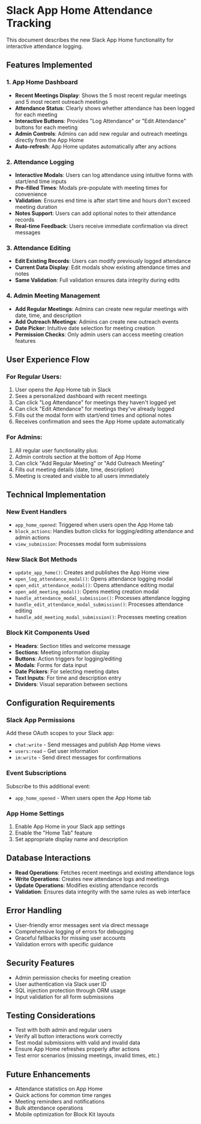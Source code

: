 # Slack App Home Attendance Tracking

This document describes the new Slack App Home functionality for interactive attendance logging.

## Features Implemented

### 1. App Home Dashboard
- **Recent Meetings Display**: Shows the 5 most recent regular meetings and 5 most recent outreach meetings
- **Attendance Status**: Clearly shows whether attendance has been logged for each meeting
- **Interactive Buttons**: Provides "Log Attendance" or "Edit Attendance" buttons for each meeting
- **Admin Controls**: Admins can add new regular and outreach meetings directly from the App Home
- **Auto-refresh**: App Home updates automatically after any actions

### 2. Attendance Logging
- **Interactive Modals**: Users can log attendance using intuitive forms with start/end time inputs
- **Pre-filled Times**: Modals pre-populate with meeting times for convenience
- **Validation**: Ensures end time is after start time and hours don't exceed meeting duration
- **Notes Support**: Users can add optional notes to their attendance records
- **Real-time Feedback**: Users receive immediate confirmation via direct messages

### 3. Attendance Editing
- **Edit Existing Records**: Users can modify previously logged attendance
- **Current Data Display**: Edit modals show existing attendance times and notes
- **Same Validation**: Full validation ensures data integrity during edits

### 4. Admin Meeting Management
- **Add Regular Meetings**: Admins can create new regular meetings with date, time, and description
- **Add Outreach Meetings**: Admins can create new outreach events
- **Date Picker**: Intuitive date selection for meeting creation
- **Permission Checks**: Only admin users can access meeting creation features

## User Experience Flow

### For Regular Users:
1. User opens the App Home tab in Slack
2. Sees a personalized dashboard with recent meetings
3. Can click "Log Attendance" for meetings they haven't logged yet
4. Can click "Edit Attendance" for meetings they've already logged
5. Fills out the modal form with start/end times and optional notes
6. Receives confirmation and sees the App Home update automatically

### For Admins:
1. All regular user functionality plus:
2. Admin controls section at the bottom of App Home
3. Can click "Add Regular Meeting" or "Add Outreach Meeting"
4. Fills out meeting details (date, time, description)
5. Meeting is created and visible to all users immediately

## Technical Implementation

### New Event Handlers
- `app_home_opened`: Triggered when users open the App Home tab
- `block_actions`: Handles button clicks for logging/editing attendance and admin actions
- `view_submission`: Processes modal form submissions

### New Slack Bot Methods
- `update_app_home()`: Creates and publishes the App Home view
- `open_log_attendance_modal()`: Opens attendance logging modal
- `open_edit_attendance_modal()`: Opens attendance editing modal
- `open_add_meeting_modal()`: Opens meeting creation modal
- `handle_attendance_modal_submission()`: Processes attendance logging
- `handle_edit_attendance_modal_submission()`: Processes attendance editing
- `handle_add_meeting_modal_submission()`: Processes meeting creation

### Block Kit Components Used
- **Headers**: Section titles and welcome message
- **Sections**: Meeting information display
- **Buttons**: Action triggers for logging/editing
- **Modals**: Forms for data input
- **Date Pickers**: For selecting meeting dates
- **Text Inputs**: For time and description entry
- **Dividers**: Visual separation between sections

## Configuration Requirements

### Slack App Permissions
Add these OAuth scopes to your Slack app:
- `chat:write` - Send messages and publish App Home views
- `users:read` - Get user information
- `im:write` - Send direct messages for confirmations

### Event Subscriptions
Subscribe to this additional event:
- `app_home_opened` - When users open the App Home tab

### App Home Settings
1. Enable App Home in your Slack app settings
2. Enable the "Home Tab" feature
3. Set appropriate display name and description

## Database Interactions
- **Read Operations**: Fetches recent meetings and existing attendance logs
- **Write Operations**: Creates new attendance logs and meetings
- **Update Operations**: Modifies existing attendance records
- **Validation**: Ensures data integrity with the same rules as web interface

## Error Handling
- User-friendly error messages sent via direct message
- Comprehensive logging of errors for debugging
- Graceful fallbacks for missing user accounts
- Validation errors with specific guidance

## Security Features
- Admin permission checks for meeting creation
- User authentication via Slack user ID
- SQL injection protection through ORM usage
- Input validation for all form submissions

## Testing Considerations
- Test with both admin and regular users
- Verify all button interactions work correctly
- Test modal submissions with valid and invalid data
- Ensure App Home refreshes properly after actions
- Test error scenarios (missing meetings, invalid times, etc.)

## Future Enhancements
- Attendance statistics on App Home
- Quick actions for common time ranges
- Meeting reminders and notifications
- Bulk attendance operations
- Mobile optimization for Block Kit layouts
